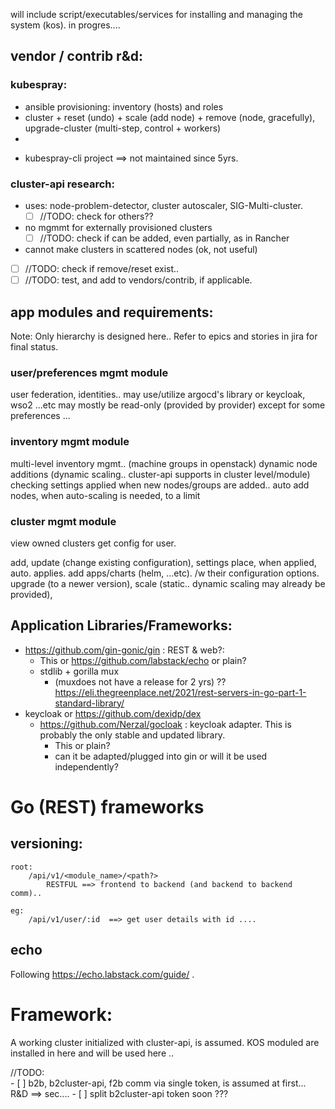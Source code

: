 will include script/executables/services for installing and managing the system (kos).
in progres....

## vendor / contrib r&d:

### kubespray:
- ansible provisioning: inventory (hosts) and roles
- cluster + reset (undo) + scale (add node) + remove (node, gracefully), upgrade-cluster (multi-step, control + workers)
- 

+ kubespray-cli project ==> not maintained since 5yrs.

### cluster-api research:

- uses: node-problem-detector, cluster autoscaler, SIG-Multi-cluster.  
    - [ ] //TODO: check for others??
- no mgmmt for externally provisioned clusters
    - [ ] //TODO: check if can be added, even partially, as in Rancher
- cannot make clusters in scattered nodes (ok, not useful)
- [ ] //TODO: check if remove/reset exist..
- [ ] //TODO: test, and add to vendors/contrib, if applicable.

## app modules and requirements:

Note: Only hierarchy is designed here.. Refer to epics and stories in jira for final status.

### user/preferences mgmt module
user federation, identities.. may use/utilize argocd's library or keycloak, wso2 ...etc
may mostly be read-only (provided by provider) except for some preferences ...

### inventory mgmt module
multi-level inventory mgmt.. (machine groups in openstack)
    dynamic node additions (dynamic scaling.. cluster-api supports in cluster level/module) checking
    settings applied when new nodes/groups are added..
    auto add nodes, when auto-scaling is needed, to a limit

### cluster mgmt module
view owned clusters
    get config for user.

add, 
update (change existing configuration),
    settings place, when applied, auto. applies.
    add apps/charts (helm, ...etc). /w their configuration options.
upgrade (to a newer version), 
scale (static.. dynamic scaling may already be provided), 

## Application Libraries/Frameworks:

- https://github.com/gin-gonic/gin  : REST & web?:
    - This or https://github.com/labstack/echo or plain?
    - stdlib + gorilla mux 
        - (muxdoes not have a release for 2 yrs) ??
  https://eli.thegreenplace.net/2021/rest-servers-in-go-part-1-standard-library/
- keycloak or https://github.com/dexidp/dex
    - https://github.com/Nerzal/gocloak  : keycloak adapter. This is probably the only stable and updated library.
        - This or plain?
        - can it be adapted/plugged into gin or will it be used independently?

# Go (REST) frameworks

## versioning:
```
root:
    /api/v1/<module_name>/<path?>
        RESTFUL ==> frontend to backend (and backend to backend comm)..

eg:
    /api/v1/user/:id  ==> get user details with id ....
```

## echo


Following https://echo.labstack.com/guide/ .

# Framework:

A working cluster initialized with cluster-api, is assumed. KOS moduled are installed in here and will be used here ..


//TODO:  
    - [ ] b2b, b2cluster-api, f2b comm via single token, is assumed at first... R&D ==> sec....
        - [ ] split b2cluster-api token soon ???


